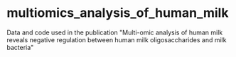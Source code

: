 # multiomics_analysis_of_human_milk
Data and code used in the publication "Multi-omic analysis of human milk reveals negative regulation between human milk oligosaccharides and milk bacteria"
